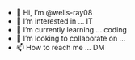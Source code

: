 - 👋 Hi, I’m @wells-ray08
- 👀 I’m interested in ... IT
- 🌱 I’m currently learning ... coding
- 💞️ I’m looking to collaborate on ...
- 📫 How to reach me ... DM

<!---
wells-ray08/wells-ray08 is a ✨ special ✨ repository because its `README.md` (this file) appears on your GitHub profile.
You can click the Preview link to take a look at your changes.
--->
